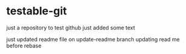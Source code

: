 # testable-git
just a repository to test github
just added some text

just updated readme file on update-readme branch
updating read me before rebase
